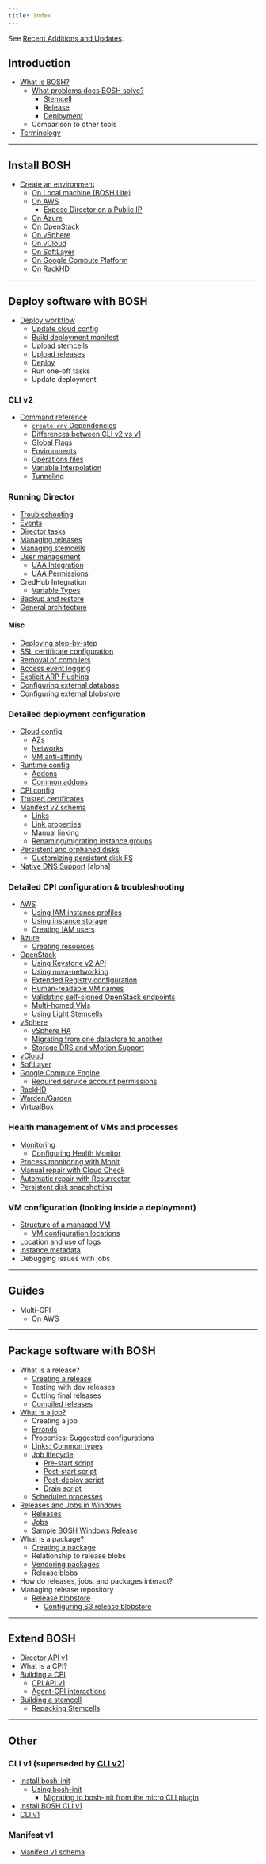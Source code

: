 ```yaml
---
title: Index
---
```


See [Recent Additions and Updates](recent.html).

## <a id="intro"></a> Introduction

* [What is BOSH?](about.html)
    * [What problems does BOSH solve?](problems.html)
        * [Stemcell](stemcell.html)
        * [Release](release.html)
        * [Deployment](deployment.html)
    * Comparison to other tools
* [Terminology](terminology.html)

---
## <a id="install"></a> Install BOSH

* [Create an environment](init.html)
    * [On Local machine (BOSH Lite)](bosh-lite.html)
    * [On AWS](init-aws.html)
      * [Expose Director on a Public IP](init-external-ip.html)
    * [On Azure](init-azure.html)
    * [On OpenStack](init-openstack.html)
    * [On vSphere](init-vsphere.html)
    * [On vCloud](init-vcloud.html)
    * [On SoftLayer](init-softlayer.html)
    * [On Google Compute Platform](init-google.html)
    * [On RackHD](rackhd-cpi.html)

---
## <a id="basic-deploy"></a> Deploy software with BOSH

* [Deploy workflow](basic-workflow.html)
    * [Update cloud config](update-cloud-config.html)
    * [Build deployment manifest](deployment-basics.html)
    * [Upload stemcells](uploading-stemcells.html)
    * [Upload releases](uploading-releases.html)
    * [Deploy](deploying.html)
    * Run one-off tasks
    * Update deployment

### <a id="cli-v2"></a> CLI v2

* [Command reference](cli-v2.html)
    * [`create-env` Dependencies](cli-env-deps.html)
    * [Differences between CLI v2 vs v1](cli-v2-diff.html)
    * [Global Flags](cli-global-flags.html)
    * [Environments](cli-envs.html)
    * [Operations files](cli-ops-files.html)
    * [Variable Interpolation](cli-int.html)
    * [Tunneling](cli-tunnel.html)

### <a id="director-config"></a> Running Director

* [Troubleshooting](tips.html)
* [Events](events.html)
* [Director tasks](director-tasks.html)
* [Managing releases](managing-releases.html)
* [Managing stemcells](managing-stemcells.html)
* [User management](director-users.html)
    * [UAA Integration](director-users-uaa.html)
    * [UAA Permissions](director-users-uaa-perms.html)
* CredHub Integration
    * [Variable Types](variable-types.html)
* [Backup and restore](director-backup.html)
* [General architecture](bosh-components.html)

#### Misc

* [Deploying step-by-step](deploying-step-by-step.html)
* [SSL certificate configuration](director-certs.html)
* [Removal of compilers](remove-dev-tools.html)
* [Access event logging](director-access-events.html)
* [Explicit ARP Flushing](flush-arp.html)
* [Configuring external database](director-configure-db.html)
* [Configuring external blobstore](director-configure-blobstore.html)

### <a id="deployment-config"></a> Detailed deployment configuration

* [Cloud config](cloud-config.html)
    * [AZs](azs.html)
    * [Networks](networks.html)
    * [VM anti-affinity](vm-anti-affinity.html)
* [Runtime config](runtime-config.html)
    * [Addons](runtime-config.html#addons)
    * [Common addons](addons-common.html)
* [CPI config](cpi-config.html)
* [Trusted certificates](trusted-certs.html)
* [Manifest v2 schema](manifest-v2.html)
    * [Links](links.html)
    * [Link properties](links-properties.html)
    * [Manual linking](links-manual.html)
    * [Renaming/migrating instance groups](migrated-from.html)
* [Persistent and orphaned disks](persistent-disks.html)
    * [Customizing persistent disk FS](persistent-disk-fs.html)
* [Native DNS Support](dns.html) [alpha]

### <a id="cpi-config"></a> Detailed CPI configuration & troubleshooting

* [AWS](aws-cpi.html)
    * [Using IAM instance profiles](aws-iam-instance-profiles.html)
    * [Using instance storage](aws-instance-storage.html)
    * [Creating IAM users](aws-iam-users.html)
* [Azure](azure-cpi.html)
    * [Creating resources](azure-resources.html)
* [OpenStack](openstack-cpi.html)
    * [Using Keystone v2 API](openstack-keystonev2.html)
    * [Using nova-networking](openstack-nova-networking.html)
    * [Extended Registry configuration](openstack-registry.html)
    * [Human-readable VM names](openstack-human-readable-vm-names.html)
    * [Validating self-signed OpenStack endpoints](openstack-self-signed-endpoints.html)
    * [Multi-homed VMs](openstack-multiple-networks.html)
    * [Using Light Stemcells](openstack-light-stemcells.html)
* [vSphere](vsphere-cpi.html)
    * [vSphere HA](vsphere-ha.html)
    * [Migrating from one datastore to another](vsphere-migrate-datastores.html)
    * [Storage DRS and vMotion Support](vsphere-vmotion-support.html)
* [vCloud](vcloud-cpi.html)
* [SoftLayer](softlayer-cpi.html)
* [Google Compute Engine](google-cpi.html)
    * [Required service account permissions](google-required-permissions.html)
* [RackHD](rackhd-cpi.html)
* [Warden/Garden](warden-cpi.html)
* [VirtualBox](virtualbox-cpi.html)

### <a id="hm"></a> Health management of VMs and processes

* [Monitoring](monitoring.html)
    * [Configuring Health Monitor](hm-config.html)
* [Process monitoring with Monit](vm-monit.html)
* [Manual repair with Cloud Check](cck.html)
* [Automatic repair with Resurrector](resurrector.html)
* [Persistent disk snapshotting](snapshots.html)

### <a id="vm-config"></a> VM configuration (looking inside a deployment)

* [Structure of a managed VM](vm-struct.html)
    * [VM configuration locations](vm-config.html)
* [Location and use of logs](job-logs.html)
* [Instance metadata](instance-metadata.html)
* Debugging issues with jobs

---
## <a id="guides"></a> Guides

* Multi-CPI
  * [On AWS](guide-multi-cpi-aws.html)

---
## <a id="release"></a> Package software with BOSH

* What is a release?
    * [Creating a release](create-release.html)
    * Testing with dev releases
    * Cutting final releases
    * [Compiled releases](compiled-releases.html)
* [What is a job?](jobs.html)
    * Creating a job
    * [Errands](errands.html)
    * [Properties: Suggested configurations](props-common.html)
    * [Links: Common types](links-common-types.html)
    * [Job lifecycle](job-lifecycle.html)
        * [Pre-start script](pre-start.html)
        * [Post-start script](post-start.html)
        * [Post-deploy script](post-deploy.html)
        * [Drain script](drain.html)
    * [Scheduled processes](scheduled-procs.html)
* [Releases and Jobs in Windows](windows.html)
    * [Releases](windows.html#releases)
    * [Jobs](windows.html#jobs)
    * [Sample BOSH Windows Release](windows-sample-release.html)
* What is a package?
    * [Creating a package](packages.html)
    * Relationship to release blobs
    * [Vendoring packages](package-vendoring.html)
    * [Release blobs](release-blobs.html)
* How do releases, jobs, and packages interact?
* Managing release repository
    * [Release blobstore](release-blobstore.html)
        * [Configuring S3 release blobstore](s3-release-blobstore.html)

---
## <a id="extend"></a> Extend BOSH

* [Director API v1](director-api-v1.html)
* What is a CPI?
* [Building a CPI](build-cpi.html)
    * [CPI API v1](cpi-api-v1.html)
    * [Agent-CPI interactions](agent-cpi-interactions.html)
* [Building a stemcell](build-stemcell.html)
    * [Repacking Stemcells](repack-stemcell.html)

---
## <a id="other"></a> Other

### <a id="cli-v1"></a> CLI v1 (superseded by [CLI v2](#cli-v2))

* [Install bosh-init](install-bosh-init.html)
    * [Using bosh-init](using-bosh-init.html)
        * [Migrating to bosh-init from the micro CLI plugin](migrate-to-bosh-init.html)
* [Install BOSH CLI v1](bosh-cli.html)
* [CLI v1](sysadmin-commands.html)

### <a id="manifest-v1"></a> Manifest v1

* [Manifest v1 schema](deployment-manifest.html)
